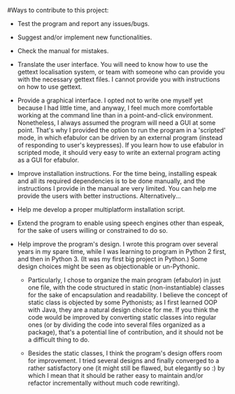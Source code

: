 #Ways to contribute to this project:

- Test the program and report any issues/bugs.

- Suggest and/or implement new functionalities.

- Check the manual for mistakes.

- Translate the user interface. You will need to know how to use the gettext localisation system, or team with 
  someone who can provide you with the necessary gettext files. I cannot provide you with instructions on how to 
  use gettext.

- Provide a graphical interface. I opted not to write one myself yet because I had little time, and anyway, I feel 
much more comfortable working at the command line than in a point-and-click environment. Nonetheless, I always 
assumed the program will need a GUI at some point. That's why I provided the option to run the program in 
a 'scripted' mode, in which efabulor can be driven by an external program (instead of responding to user's 
keypresses). If you learn how to use efabulor in scripted mode, it should very easy to write an external program 
acting as a GUI for efabulor.

- Improve installation instructions. For the time being, installing espeak and all its required dependencies is to 
be done manually, and the instructions I provide in the manual are very limited. You can help me provide the users 
with better instructions. Alternatively...

- Help me develop a proper multiplatform installation script.

- Extend the program to enable using speech engines other than espeak, for the sake of users willing or 
constrained to do so.

- Help improve the program's design. I wrote this program over several years in my spare time, while I was 
learning to program in Python 2 first, and then in Python 3. (It was my first big project in Python.) Some design 
choices might be seen as objectionable or un-Pythonic.

  - Particularly, I chose to organize the main program (efabulor) in just one file, with the code structured in 
  static (non-instantiable) classes for the sake of encapsulation and readability. I believe the concept of static 
  class is objected by some Pythonists; as I first learned OOP with Java, they are a natural design choice for me. 
  If you think the code would be improved by converting static classes into regular ones (or by dividing the code 
  into several files organized as a package), that's a potential line of contribution, and it should not be a 
  difficult thing to do.

  - Besides the static classes, I think the program's design offers room for improvement. I tried several designs 
  and finally converged to a rather satisfactory one (it might still be flawed, but elegantly so :) by which I mean 
  that it should be rather easy to maintain and/or refactor incrementally without much code rewriting).


